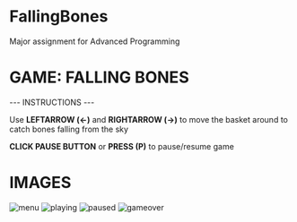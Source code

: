 # FallingBones
 Major assignment for Advanced Programming

# **GAME: FALLING BONES**

--- INSTRUCTIONS ---

Use **LEFTARROW (<-)** and **RIGHTARROW (->)** to move the basket around to catch bones falling from the sky

**CLICK PAUSE BUTTON** or **PRESS (P)** to pause/resume game

# **IMAGES**


![menu](https://github.com/user-attachments/assets/766ec2f0-d8bc-4309-9233-c85b0cc4bc2c)
![playing](https://github.com/user-attachments/assets/3d00e925-6c96-44a4-9704-64154872bbe4)
![paused](https://github.com/user-attachments/assets/60edb895-4ef9-4ed6-a7e4-e9404492300f)
![gameover](https://github.com/user-attachments/assets/6744f850-5e76-46a7-86f8-ebcc1e49132f)
